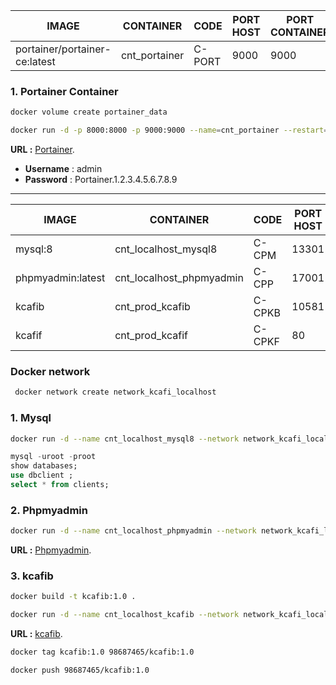 |IMAGE | CONTAINER | CODE | PORT HOST | PORT CONTAINER |
|---- | ----- | ----- | ---- | ---- |
|portainer/portainer-ce:latest|	cnt_portainer	|C-PORT	|9000	|9000|

### 1. Portainer Container
``` sh
docker volume create portainer_data
```
```sh
docker run -d -p 8000:8000 -p 9000:9000 --name=cnt_portainer --restart=always -v /var/run/docker.sock:/var/run/docker.sock -v portainer_data:/data portainer/portainer-ce
```


**URL :** [Portainer](http://localhost:9000/#!/auth).

- **Username** : admin
- **Password** : Portainer.1.2.3.4.5.6.7.8.9

---

|IMAGE | CONTAINER | CODE | PORT HOST | PORT CONTAINER |
|---- | ----- | ----- | ---- | ---- |
|mysql:8|cnt_localhost_mysql8|C-CPM	| 13301	|3306|
|phpmyadmin:latest|cnt_localhost_phpmyadmin|C-CPP	| 17001	|80|
|kcafib|cnt_prod_kcafib|C-CPKB	|	10581	|8080 |
|kcafif|cnt_prod_kcafif|C-CPKF	| 80	|80|



### Docker network 
``` sh
 docker network create network_kcafi_localhost
```
 
### 1. Mysql
``` sh
docker run -d --name cnt_localhost_mysql8 --network network_kcafi_localhost -v /my/custom:/etc/mysql/conf.d -e MYSQL_ROOT_PASSWORD=passrootdocker -e MYSQL_DATABASE=dbclient -p 13301:3306  mysql:8
```
``` sql
mysql -uroot -proot
show databases;
use dbclient ;
select * from clients;
```
### 2. Phpmyadmin 
``` sh
docker run -d --name cnt_localhost_phpmyadmin --network network_kcafi_localhost --link cnt_localhost_mysql8:db -p 17001:80 -v /some/local/directory/config.user.inc.php:/etc/phpmyadmin/config.user.inc.php phpmyadmin
``` 

**URL :** [Phpmyadmin](http://localhost:17001).

### 3. kcafib

``` sh
docker build -t kcafib:1.0 .
```
``` sh
docker run -d --name cnt_localhost_kcafib --network network_kcafi_localhost  -p 10581:3200 kcafib:1.0
```
**URL :** [kcafib](http://localhost:10581/swagger-ui.html).
``` sh
docker tag kcafib:1.0 98687465/kcafib:1.0
```
``` sh
docker push 98687465/kcafib:1.0
```

